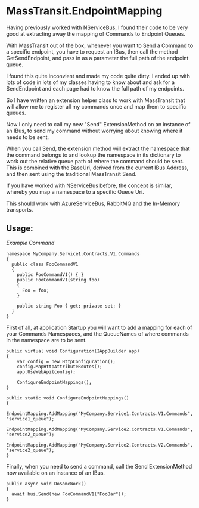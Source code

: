 # MassTransit.EndpointMapping
Having previously worked with NServiceBus, I found their code to be very good at extracting away the mapping of Commands to Endpoint Queues.

With MassTransit out of the box, whenever you want to Send a Command to a specific endpoint, you have to request an IBus, then call the method GetSendEndpoint, and pass in as a parameter the full path of the endpoint queue.

I found this quite inconvient and made my code quite dirty. I ended up with lots of code in lots of my classes having to know about and ask for a SendEndpoint and each page had to know the full path of my endpoints.

So I have written an extension helper class to work with MassTransit that will allow me to register all my commands once and map them to specific queues.

Now I only need to call my new "Send" ExtensionMethod on an instance of an IBus, to send my command without worrying about knowing where it needs to be sent.

When you call Send, the extension method will extract the namespace that the command belongs to and lookup the namespace in its dictionary to work out the relative queue path of where the command should be sent. This is combined with the BaseUri, derived from the current IBus Address, and then sent using the traditional MassTransit Send.

If you have worked with NServiceBus before, the concept is similar, whereby you map a namespace to a specific Queue Uri.

This should work with AzureServiceBus, RabbitMQ and the In-Memory transports.

## Usage:

*Example Command*
```
namespace MyCompany.Service1.Contracts.V1.Commands
{
  public class FooCommandV1
  {
    public FooCommandV1() { }
    public FooCommandV1(string foo)
    {
      Foo = foo;
    }
    
    public string Foo { get; private set; }
  }
}
```

First of all, at application Startup you will want to add a mapping for each of your Commands Namespaces, and the QueueNames of where commands in the namespace are to be sent.

```
public virtual void Configuration(IAppBuilder app)
{
    var config = new HttpConfiguration();
    config.MapHttpAttributeRoutes();
    app.UseWebApi(config);
    
    ConfigureEndpointMappings();
}

public static void ConfigureEndpointMappings()
{
    EndpointMapping.AddMapping("MyCompany.Service1.Contracts.V1.Commands", "service1_queue");
    EndpointMapping.AddMapping("MyCompany.Service2.Contracts.V1.Commands", "service2_queue");
    EndpointMapping.AddMapping("MyCompany.Service2.Contracts.V2.Commands", "service2_queue");
}
```
Finally, when you need to send a command, call the Send ExtensionMethod now available on an instance of an IBus.

```
public async void DoSomeWork()
{
  await bus.Send(new FooCommandV1("FooBar"));
}
```

